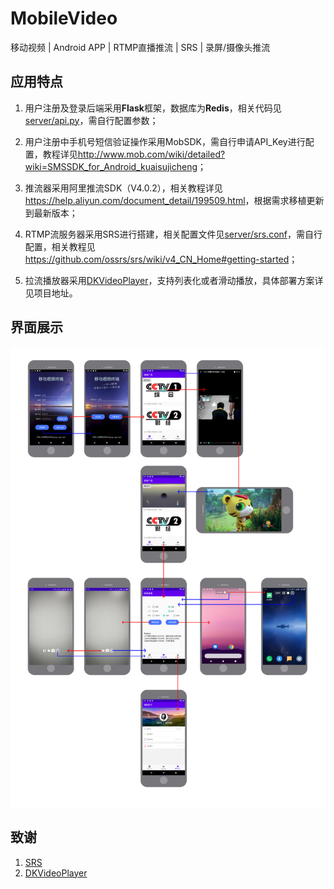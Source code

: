 # MobileVideo

移动视频 | Android APP | RTMP直播推流 | SRS | 录屏/摄像头推流

## 应用特点

1. 用户注册及登录后端采用**Flask**框架，数据库为**Redis**，相关代码见[server/api.py](https://github.com/zys91/MobileVideo/blob/main/server/api.py)，需自行配置参数；

2. 用户注册中手机号短信验证操作采用MobSDK，需自行申请API_Key进行配置，教程详见<http://www.mob.com/wiki/detailed?wiki=SMSSDK_for_Android_kuaisujicheng>；

3. 推流器采用阿里推流SDK（V4.0.2），相关教程详见<https://help.aliyun.com/document_detail/199509.html>，根据需求移植更新到最新版本；

4. RTMP流服务器采用SRS进行搭建，相关配置文件见[server/srs.conf](https://github.com/zys91/MobileVideo/blob/main/server/srs.conf)，需自行配置，相关教程见<https://github.com/ossrs/srs/wiki/v4_CN_Home#getting-started>；

5. 拉流播放器采用[DKVideoPlayer](https://github.com/Doikki/DKVideoPlayer)，支持列表化或者滑动播放，具体部署方案详见项目地址。

## 界面展示

![](img/原型图.png)

## 致谢

1. [SRS](https://github.com/ossrs/srs/)
2. [DKVideoPlayer](https://github.com/Doikki/DKVideoPlayer)

